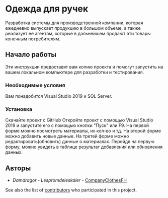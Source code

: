 # Одежда для ручек

Разработка системы для производственной компании, которая ежедневно выпускает продукцию в большом объеме, а также реализует ее агентам, которые в дальнейшем продают эти товары конечным потребителям.

## Начало работы

Эти инструкции предоставят вам копию проекта и помогут запустить на вашем локальном компьютере для разработки и тестирования.

### Необходимые условия

Вам понадобится Visual Studio 2019 и SQL Server.


### Установка

Скачайте проект с GitHub
Откройте проект с помощью Visual Studio 2019 и запустите его с помощью кнопки "Пуск" или F9.
На первой форме можно посмотреть материалы, их кол-во и тд.
На второй форме можно добавить новые данные.
На третей форме можно редактировать(обновить) данные о материалах.
Перейдя на первую форму, можно увидеть в таблице результат добавления или обновления данных.

## Авторы

* *Damdragor* - *Lespromdeleskaler* - [CompanyClothesFH](https://github.com/Damdragor)

See also the list of [contributors](https://github.com/your/project/contributors) who participated in this project.
